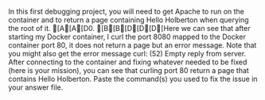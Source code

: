 In this first debugging project, you will need to get Apache to run on the container and to return a page containing Hello Holberton when querying the root of it.
[A[A[D0. [B[B[D[D[D[Here we can see that after starting my Docker container, I curl the port 8080 mapped to the Docker container port 80, it does not return a page but an error message. Note that you might also get the error message curl: (52) Empty reply from server.
After connecting to the container and fixing whatever needed to be fixed (here is your mission), you can see that curling port 80 return a page that contains Hello Holberton. Paste the command(s) you used to fix the issue in your answer file.
